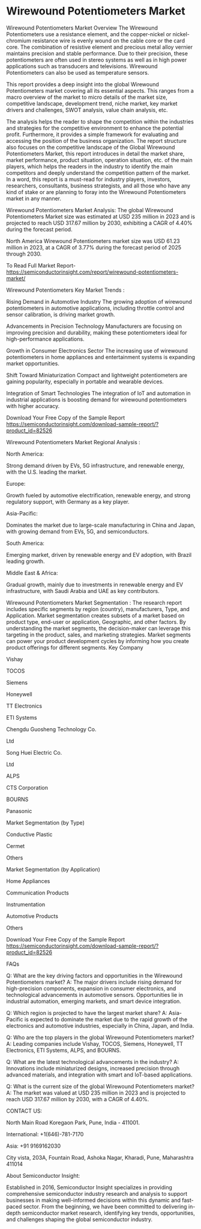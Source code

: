 <h1>Wirewound Potentiometers Market</h1>
Wirewound Potentiometers Market Overview
The Wirewound Potentiometers use a resistance element, and the copper-nickel or nickel-chromium resistance wire is evenly wound on the cable core or the card core. The combination of resistive element and precious metal alloy vernier maintains precision and stable performance. Due to their precision, these potentiometers are often used in stereo systems as well as in high power applications such as transducers and televisions. Wirewound Potentiometers can also be used as temperature sensors.

This report provides a deep insight into the global Wirewound Potentiometers market covering all its essential aspects. This ranges from a macro overview of the market to micro details of the market size, competitive landscape, development trend, niche market, key market drivers and challenges, SWOT analysis, value chain analysis, etc.

The analysis helps the reader to shape the competition within the industries and strategies for the competitive environment to enhance the potential profit. Furthermore, it provides a simple framework for evaluating and accessing the position of the business organization. The report structure also focuses on the competitive landscape of the Global Wirewound Potentiometers Market, this report introduces in detail the market share, market performance, product situation, operation situation, etc. of the main players, which helps the readers in the industry to identify the main competitors and deeply understand the competition pattern of the market.
In a word, this report is a must-read for industry players, investors, researchers, consultants, business strategists, and all those who have any kind of stake or are planning to foray into the Wirewound Potentiometers market in any manner.

Wirewound Potentiometers Market Analysis:
The global Wirewound Potentiometers Market size was estimated at USD 235 million in 2023 and is projected to reach USD 317.67 million by 2030, exhibiting a CAGR of 4.40% during the forecast period.

North America Wirewound Potentiometers market size was USD 61.23 million in 2023, at a CAGR of 3.77% during the forecast period of 2025 through 2030.


To Read Full Market Report-
https://semiconductorinsight.com/report/wirewound-potentiometers-market/

Wirewound Potentiometers Key Market Trends  :

Rising Demand in Automotive Industry
The growing adoption of wirewound potentiometers in automotive applications, including throttle control and sensor calibration, is driving market growth.

Advancements in Precision Technology
Manufacturers are focusing on improving precision and durability, making these potentiometers ideal for high-performance applications.

Growth in Consumer Electronics Sector
The increasing use of wirewound potentiometers in home appliances and entertainment systems is expanding market opportunities.

Shift Toward Miniaturization
Compact and lightweight potentiometers are gaining popularity, especially in portable and wearable devices.

Integration of Smart Technologies
The integration of IoT and automation in industrial applications is boosting demand for wirewound potentiometers with higher accuracy.

Download Your Free Copy of the Sample Report
https://semiconductorinsight.com/download-sample-report/?product_id=82526


Wirewound Potentiometers Market Regional Analysis :

North America:

Strong demand driven by EVs, 5G infrastructure, and renewable energy, with the U.S. leading the market.

Europe:

Growth fueled by automotive electrification, renewable energy, and strong regulatory support, with Germany as a key player.

Asia-Pacific:

Dominates the market due to large-scale manufacturing in China and Japan, with growing demand from EVs, 5G, and semiconductors.

South America:

Emerging market, driven by renewable energy and EV adoption, with Brazil leading growth.

Middle East & Africa:

Gradual growth, mainly due to investments in renewable energy and EV infrastructure, with Saudi Arabia and UAE as key contributors.

Wirewound Potentiometers Market Segmentation :
The research report includes specific segments by region (country), manufacturers, Type, and Application. Market segmentation creates subsets of a market based on product type, end-user or application, Geographic, and other factors. By understanding the market segments, the decision-maker can leverage this targeting in the product, sales, and marketing strategies. Market segments can power your product development cycles by informing how you create product offerings for different segments.
Key Company

Vishay

TOCOS

Siemens

Honeywell

TT Electronics

ETI Systems

Chengdu Guosheng Technology Co.

Ltd

Song Huei Electric Co.

Ltd

ALPS

CTS Corporation

BOURNS

Panasonic

Market Segmentation (by Type)

Conductive Plastic

Cermet

Others

Market Segmentation (by Application)

Home Appliances

Communication Products

Instrumentation

Automotive Products

Others


Download Your Free Copy of the Sample Report
https://semiconductorinsight.com/download-sample-report/?product_id=82526

FAQs

Q: What are the key driving factors and opportunities in the Wirewound Potentiometers market?
A: The major drivers include rising demand for high-precision components, expansion in consumer electronics, and technological advancements in automotive sensors. Opportunities lie in industrial automation, emerging markets, and smart device integration.


Q: Which region is projected to have the largest market share?
A: Asia-Pacific is expected to dominate the market due to the rapid growth of the electronics and automotive industries, especially in China, Japan, and India.


Q: Who are the top players in the global Wirewound Potentiometers market?
A: Leading companies include Vishay, TOCOS, Siemens, Honeywell, TT Electronics, ETI Systems, ALPS, and BOURNS.


Q: What are the latest technological advancements in the industry?
A: Innovations include miniaturized designs, increased precision through advanced materials, and integration with smart and IoT-based applications.


Q: What is the current size of the global Wirewound Potentiometers market?
A: The market was valued at USD 235 million in 2023 and is projected to reach USD 317.67 million by 2030, with a CAGR of 4.40%.


CONTACT US:

North Main Road Koregaon Park, Pune, India - 411001.

International: +1(646)-781-7170

Asia: +91 9169162030


City vista, 203A, Fountain Road, Ashoka Nagar, Kharadi, Pune, Maharashtra 411014


About Semiconductor Insight:

Established in 2016, Semiconductor Insight specializes in providing comprehensive semiconductor industry research and analysis to support businesses in making well-informed decisions within this dynamic and fast-paced sector. From the beginning, we have been committed to delivering in-depth semiconductor market research, identifying key trends, opportunities, and challenges shaping the global semiconductor industry. 
